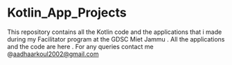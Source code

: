 # Kotlin_App_Projects
This repository contains all the Kotlin code and the applications that i made during my Facilitator program at the GDSC Miet Jammu . All the applications and the code are here . For any queries contact me @aadhaarkoul2002@gmail.com
